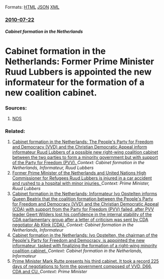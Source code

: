 
Formats: [HTML](/news/2010/07/22/cabinet-formation-in-the-netherlands-former-prime-minister-ruud-lubbers-is-appointed-the-new-informateur-for-the-formation-of-a-new-coaliti.html)  [JSON](/news/2010/07/22/cabinet-formation-in-the-netherlands-former-prime-minister-ruud-lubbers-is-appointed-the-new-informateur-for-the-formation-of-a-new-coaliti.json)  [XML](/news/2010/07/22/cabinet-formation-in-the-netherlands-former-prime-minister-ruud-lubbers-is-appointed-the-new-informateur-for-the-formation-of-a-new-coaliti.xml)  

### [2010-07-22](/news/2010/07/22/index.md)

##### Cabinet formation in the Netherlands
# Cabinet formation in the Netherlands: Former Prime Minister Ruud Lubbers is appointed the new informateur for the formation of a new coalition cabinet. 




### Sources:

1. [NOS](http://nos.nl/video/173528-koningin-benoemt-lubbers-tot-informateur.html)

### Related:

1. [Cabinet formation in the Netherlands: The People's Party for Freedom and Democracy (VVD) and the Christian Democratic Appeal inform informateur Ruud Lubbers of a possible new right-wing coalition cabinet between the two parties to form a minority government but with support of the Party for Freedom (PVV). ](/news/2010/07/30/cabinet-formation-in-the-netherlands-the-people-s-party-for-freedom-and-democracy-vvd-and-the-christian-democratic-appeal-inform-informat.md) _Context: Cabinet formation in the Netherlands, Informateur, Ruud Lubbers_
2. [Former Prime Minister of the Netherlands and United Nations High Commissioner for Refugees Ruud Lubbers is injured in a car accident and rushed to a hospital with minor injuries. ](/news/2013/03/8/former-prime-minister-of-the-netherlands-and-united-nations-high-commissioner-for-refugees-ruud-lubbers-is-injured-in-a-car-accident-and-rus.md) _Context: Prime Minister, Ruud Lubbers_
3. [Cabinet formation in the Netherlands; Informateur Ivo Opstelten informs Queen Beatrix that the coalition formation between the People's Party for Freedom and Democracy (VVD) and the Christian Democratic Appeal (CDA) with support from the Party for Freedom (PVV) failed, after PVV leader Geert Wilders lost his confidence in the internal stability of the CDA parliamentary group after a letter of criticism was sent by CDA negotiator Ab Klink (CDA). ](/news/2010/09/4/cabinet-formation-in-the-netherlands-informateur-ivo-opstelten-informs-queen-beatrix-that-the-coalition-formation-between-the-people-s-part.md) _Context: Cabinet formation in the Netherlands, Informateur_
4. [Cabinet formation in the Netherlands: Ivo Opstelten, the chairman of the People's Party for Freedom and Democracy, is appointed the new informateur, tasked with finalizing the formation of a right-wing minority coalition cabinet. ](/news/2010/08/4/cabinet-formation-in-the-netherlands-ivo-opstelten-the-chairman-of-the-people-s-party-for-freedom-and-democracy-is-appointed-the-new-info.md) _Context: Cabinet formation in the Netherlands, Informateur_
5. [Prime Minister Mark Rutte presents his third cabinet. It took a record 225 days of negotiations to form the government composed of VVD, D66, CDA and CU. ](/news/2017/10/26/prime-minister-mark-rutte-presents-his-third-cabinet-it-took-a-record-225-days-of-negotiations-to-form-the-government-composed-of-vvd-d66.md) _Context: Prime Minister_
